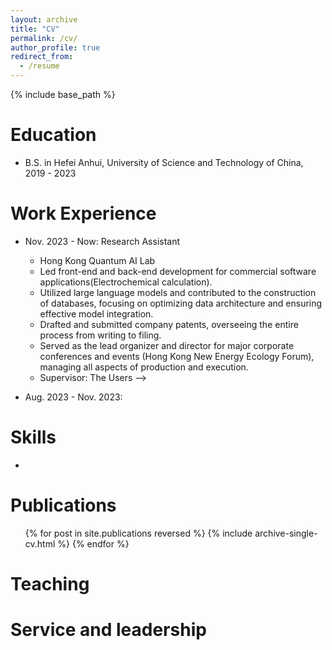```yaml
---
layout: archive
title: "CV"
permalink: /cv/
author_profile: true
redirect_from:
  - /resume
---
```


{% include base_path %}

Education
======
<!-- * Ph.D in Version Control Theory, GitHub University, 2018 (expected)
* M.S. in Jekyll, GitHub University, 2014 -->
* B.S. in Hefei Anhui, University of Science and Technology of China, 2019 - 2023


Work Experience
======
* Nov. 2023 - Now: Research Assistant
  * Hong Kong Quantum AI Lab
  *  Led front-end and back-end development for commercial software applications(Electrochemical calculation).
  *  Utilized large language models and contributed to the construction of databases, focusing on optimizing data architecture and ensuring effective model integration.
  *  Drafted and submitted company patents, overseeing the entire process from writing to filing.
  *  Served as the lead organizer and director for major corporate conferences and events (Hong Kong New Energy Ecology Forum), managing all aspects of production and execution.
  * Supervisor: The Users -->

* Aug. 2023 - Nov. 2023: 
  
Skills
======
* 

Publications
======
  <ul>{% for post in site.publications reversed %}
    {% include archive-single-cv.html %}
  {% endfor %}</ul>
  
Teaching
======
  
Service and leadership
======
